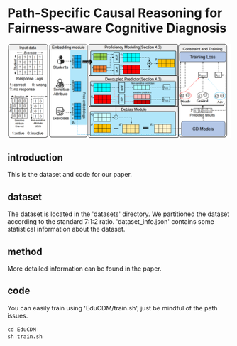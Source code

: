 # Path-Specific Causal Reasoning for Fairness-aware Cognitive Diagnosis
![PDF Image](KDD2024-framework.png)

## introduction
This is the dataset and code for our paper.

## dataset
The dataset is located in the 'datasets' directory. We partitioned the dataset according to the standard 7:1:2 ratio. 'dataset_info.json' contains some statistical information about the dataset.

## method
More detailed information can be found in the paper.

## code
You can easily train using 'EduCDM/train.sh', just be mindful of the path issues.
```
cd EduCDM
sh train.sh
```

